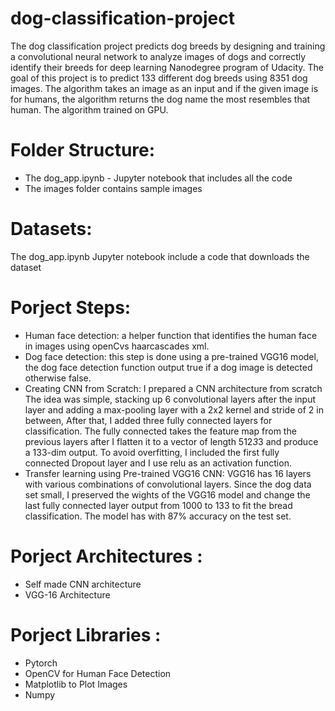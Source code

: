 # dog-classification-project
The dog classification project predicts dog breeds by designing and training a convolutional neural network to analyze images of dogs and correctly identify their breeds for deep learning  Nanodegree program of Udacity. The goal of this project is to predict 133 different dog breeds using 8351 dog images. The algorithm takes an image as an input and if the given image is for humans, the algorithm returns the dog name the most resembles that human. The algorithm trained on GPU.
# Folder Structure:
* The dog_app.ipynb - Jupyter notebook that includes all the code
* The images folder contains sample images
# Datasets: 
The dog_app.ipynb Jupyter notebook include a code that downloads the dataset 
# Porject Steps:
* Human face detection: a helper function that identifies the human face in images using openCvs haarcascades xml. 
* Dog face detection: this step is done using a pre-trained VGG16 model, the dog face detection function output true if a dog image is detected otherwise false.
* Creating CNN from Scratch:  I prepared a CNN architecture from scratch The idea was simple, stacking up 6 convolutional layers after the input layer and adding a max-pooling layer with a 2x2 kernel and stride of 2  in between, After that, I added three fully connected layers for classification. The fully connected takes the feature map from the previous layers after I flatten it to a vector of length 512*3*3 and produce a 133-dim output. To avoid overfitting, I included the first fully connected Dropout layer and I use relu as an activation function.
* Transfer learning using Pre-trained VGG16 CNN: VGG16 has 16 layers with various combinations of convolutional layers. Since the dog data set small, I preserved the wights of the VGG16 model and change the last fully connected layer output from 1000 to 133 to fit the bread classification. The model has with  87% accuracy on the test set.
# Porject Architectures :
* Self made CNN architecture 
* VGG-16 Architecture
# Porject Libraries :
* Pytorch
* OpenCV for Human Face Detection
* Matplotlib to Plot Images
* Numpy 

